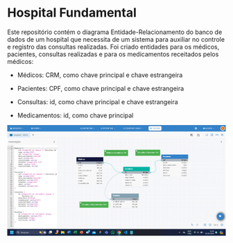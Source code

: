 # Hospital Fundamental

Este repositório contém o diagrama Entidade-Relacionamento do banco de dados de um hospital que necessita de um sistema para auxiliar no controle e registro das consultas realizadas. Foi criado entidades para os médicos, pacientes, consultas realizadas e para os medicamentos receitados pelos médicos:

- Médicos: CRM, como chave principal e chave estrangeira

- Pacientes: CPF, como chave principal e chave estrangeira
  
- Consultas: id, como chave principal e chave estrangeira

- Medicamentos: id, como chave principal

<img src="diagrama.png" alt="Imagem com o Diagrama">
